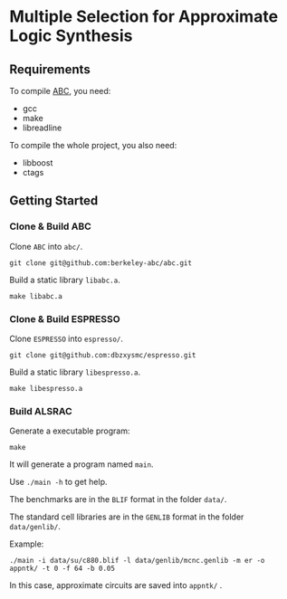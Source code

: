 # Multiple Selection for Approximate Logic Synthesis

## Requirements
To compile [ABC](https://github.com/berkeley-abc/abc), you need:
- gcc
- make
- libreadline

To compile the whole project, you also need:
- libboost
- ctags

## Getting Started
### Clone & Build ABC
Clone `ABC` into `abc/`.
```
git clone git@github.com:berkeley-abc/abc.git
```

Build a static library `libabc.a`.
```
make libabc.a
```

### Clone & Build ESPRESSO
Clone `ESPRESSO` into `espresso/`.
```
git clone git@github.com:dbzxysmc/espresso.git
```

Build a static library `libespresso.a`.
```
make libespresso.a
```

### Build ALSRAC
Generate a executable program:
```
make
```
It will generate a program named `main`.

Use `./main -h` to get help.

The benchmarks are in the `BLIF` format in the folder `data/`.

The standard cell libraries are in the `GENLIB` format in the folder `data/genlib/`.

Example:
```
./main -i data/su/c880.blif -l data/genlib/mcnc.genlib -m er -o appntk/ -t 0 -f 64 -b 0.05
```

In this case, approximate circuits are saved into `appntk/` .
